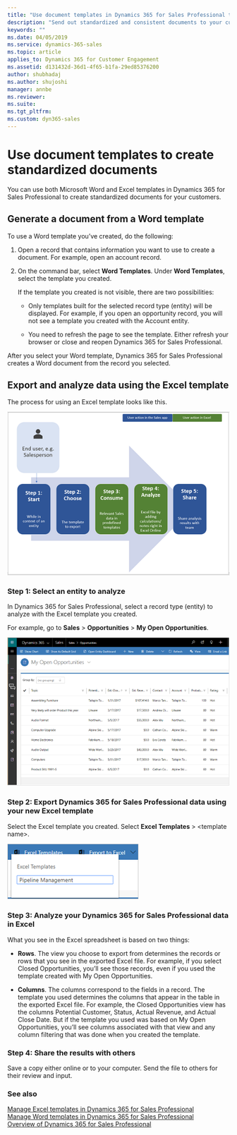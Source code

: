 ```yaml
---
title: "Use document templates in Dynamics 365 for Sales Professional to create standardized documents | MicrosoftDocs"
description: "Send out standardized and consistent documents to your customers by using document templates in Dynamics 365 for Sales Professional."
keywords: ""
ms.date: 04/05/2019
ms.service: dynamics-365-sales
ms.topic: article
applies_to: Dynamics 365 for Customer Engagement
ms.assetid: d131432d-36d1-4f65-b1fa-29ed85376200
author: shubhadaj
ms.author: shujoshi
manager: annbe
ms.reviewer: 
ms.suite: 
ms.tgt_pltfrm: 
ms.custom: dyn365-sales
---
```


# Use document templates to create standardized documents

You can use both Microsoft Word and Excel templates in Dynamics 365 for Sales Professional to create standardized documents for your customers.

## Generate a document from a Word template

To use a Word template you’ve created, do the following:

1.  Open a record that contains information you want to use to create a document. For example, open an account record.

2.  On the command bar, select **Word Templates**. Under **Word Templates**, select the template you created.

    If the template you created is not visible, there are two possibilities:

    - Only templates built for the selected record type (entity) will be
    displayed. For example, if you open an opportunity record, you will not see a template you created with the Account entity.

    - You need to refresh the page to see the template. Either refresh your
    browser or close and reopen Dynamics 365 for Sales Professional.

After you select your Word template, Dynamics 365 for Sales Professional creates a Word document from the record you selected.

## Export and analyze data using the Excel template

The process for using an Excel template looks like this.

![Steps to use an Excel template](media/steps-use-excel-template.png "Steps to use an Excel template")

### Step 1: Select an entity to analyze

<!--note from editor:  People names in screen shot not on list of approved names for Dynamics 365.  -->

In Dynamics 365 for Sales Professional, select a record type (entity) to analyze with the Excel template you created.

For example, go to **Sales** > **Opportunities** > **My Open Opportunities**.

![List of opportunities](media/opportunity-list.png "List of opportunities")

### Step 2: Export Dynamics 365 for Sales Professional data using your new Excel template

Select the Excel template you created. Select **Excel Templates** > \<template name>.

![Select the Pipeline Management Excel template on opportunity record](media/pipeline-management-template.png "Select the Pipeline Management Excel template on opportunity record")

### Step 3: Analyze your Dynamics 365 for Sales Professional data in Excel

What you see in the Excel spreadsheet is based on two things:

 - **Rows**. The view you choose to export from determines the records or rows that you see in the exported Excel file. For example, if you select Closed Opportunities, you’ll see those records, even if you used the template created with My Open Opportunities.

 - **Columns**. The columns correspond to the fields in a record. The template you used determines the columns that appear in the table in the exported Excel file. For example, the Closed Opportunities view has the columns Potential Customer, Status, Actual Revenue, and Actual Close Date. But if the template you used was based on My Open Opportunities, you’ll see columns associated with that view and any column filtering that was done when you created the template.

### Step 4: Share the results with others

Save a copy either online or to your computer. Send the file to others for their review and input.

### See also

[Manage Excel templates in Dynamics 365 for Sales Professional](manage-excel-templates.md)  
[Manage Word templates in Dynamics 365 for Sales Professional](manage-word-templates.md)  
[Overview of Dynamics 365 for Sales Professional](sales-professional-overview.md)
